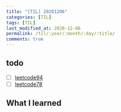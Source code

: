 ```yaml
---
title: "[TIL] 20201206"
categories: [TIL]
tags: [TIL]
last_modified_at: 2020-12-06
permalink: /til/:year/:month/:day/:title/
comments: true
---
```

## todo
- [ ] [leetcode94](https://leetcode.com/problems/binary-tree-inorder-traversal/)
- [ ] [leetcode78](https://leetcode.com/problems/subsets/)

## What I learned
